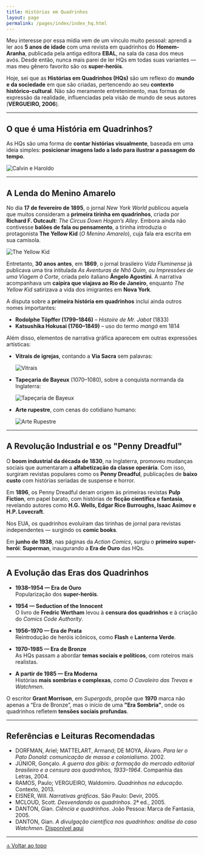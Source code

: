 ```yaml
---
title: Histórias em Quadrinhos
layout: page
permalink: /pages/index/index_hq.html
---
```


Meu interesse por essa mídia vem de um vínculo muito pessoal: aprendi a ler aos **5 anos de idade** com uma revista em quadrinhos do **Homem-Aranha**, publicada pela antiga editora **EBAL**, na sala da casa dos meus avós. Desde então, nunca mais parei de ler HQs em todas suas variantes — mas meu gênero favorito são os **super-heróis**.

Hoje, sei que as **Histórias em Quadrinhos (HQs)** são um reflexo do **mundo e da sociedade** em que são criadas, pertencendo ao seu **contexto histórico-cultural**. Não são meramente entretenimento, mas formas de expressão da realidade, influenciadas pela visão de mundo de seus autores (**VERGUEIRO, 2006**).

---

## O que é uma História em Quadrinhos?

As HQs são uma forma de **contar histórias visualmente**, baseada em uma ideia simples: **posicionar imagens lado a lado para ilustrar a passagem do tempo**.

![Calvin e Haroldo](https://itxesco.github.io/assets/figuras/hq/calvin.jpg)

---

## A Lenda do Menino Amarelo

No dia **17 de fevereiro de 1895**, o jornal *New York World* publicou aquela que muitos consideram a **primeira tirinha em quadrinhos**, criada por **Richard F. Outcault**: *The Circus Down Hogan’s Alley*. Embora ainda não contivesse **balões de fala ou pensamento**, a tirinha introduzia o protagonista **The Yellow Kid** (*O Menino Amarelo*), cuja fala era escrita em sua camisola.

![The Yellow Kid](https://itxesco.github.io/assets/figuras/hq/yellow_kid.jpg)

Entretanto, **30 anos antes**, em **1869**, o jornal brasileiro *Vida Fluminense* já publicava uma tira intitulada *As Aventuras de Nhô Quim, ou Impressões de uma Viagem à Corte*, criada pelo italiano **Ângelo Agostini**. A narrativa acompanhava um **caipira que viajava ao Rio de Janeiro**, enquanto *The Yellow Kid* satirizava a vida dos imigrantes em **Nova York**.

A disputa sobre a **primeira história em quadrinhos** inclui ainda outros nomes importantes:

- **Rodolphe Töpffer (1799–1846)** – *Histoire de Mr. Jabot* (1833)
- **Katsushika Hokusai (1760–1849)** – uso do termo *mangá* em 1814

Além disso, elementos de narrativa gráfica aparecem em outras expressões artísticas:

- **Vitrais de igrejas**, contando a **Via Sacra** sem palavras:

  ![Vitrais](https://itxesco.github.io/assets/figuras/hq/vitrais.jpg)

- **Tapeçaria de Bayeux** (1070–1080), sobre a conquista normanda da Inglaterra:

  ![Tapeçaria de Bayeux](https://itxesco.github.io/assets/figuras/hq/tapecaria.jpg)

- **Arte rupestre**, com cenas do cotidiano humano:

  ![Arte Rupestre](https://itxesco.github.io/assets/figuras/hq/caverna.jpg)

---

## A Revolução Industrial e os "Penny Dreadful"

O **boom industrial da década de 1830**, na Inglaterra, promoveu mudanças sociais que aumentaram a **alfabetização da classe operária**. Com isso, surgiram revistas populares como os **Penny Dreadful**, publicações de **baixo custo** com histórias seriadas de suspense e horror.

Em **1896**, os Penny Dreadful deram origem às primeiras revistas **Pulp Fiction**, em papel barato, com histórias de **ficção científica e fantasia**, revelando autores como **H.G. Wells, Edgar Rice Burroughs, Isaac Asimov e H.P. Lovecraft**.

Nos EUA, os quadrinhos evoluíram das tirinhas de jornal para revistas independentes — surgindo os **comic books**.

Em **junho de 1938**, nas páginas da *Action Comics*, surgiu o **primeiro super-herói**: **Superman**, inaugurando a **Era de Ouro** das HQs.

---

## A Evolução das Eras dos Quadrinhos

- **1938–1954 — Era de Ouro**  
  Popularização dos **super-heróis**.

- **1954 — Seduction of the Innocent**  
  O livro de **Fredric Wertham** levou à **censura dos quadrinhos** e à criação do *Comics Code Authority*.

- **1956–1970 — Era de Prata**  
  Reintrodução de heróis icônicos, como **Flash** e **Lanterna Verde**.

- **1970–1985 — Era de Bronze**  
  As HQs passam a abordar **temas sociais e políticos**, com roteiros mais realistas.

- **A partir de 1985 — Era Moderna**  
  Histórias **mais sombrias e complexas**, como *O Cavaleiro das Trevas* e *Watchmen*.

O escritor **Grant Morrison**, em *Supergods*, propõe que **1970** marca não apenas a “Era de Bronze”, mas o início de uma **"Era Sombria"**, onde os quadrinhos refletem **tensões sociais profundas**.

---

## Referências e Leituras Recomendadas

- DORFMAN, Ariel; MATTELART, Armand; DE MOYA, Álvaro. *Para ler o Pato Donald: comunicação de massa e colonialismo*. 2002.
- JÚNIOR, Gonçalo. *A guerra dos gibis: a formação do mercado editorial brasileiro e a censura aos quadrinhos, 1933–1964*. Companhia das Letras, 2004.
- RAMOS, Paulo; VERGUEIRO, Waldomiro. *Quadrinhos na educação*. Contexto, 2013.
- EISNER, Will. *Narrativas gráficas*. São Paulo: Devir, 2005.
- MCLOUD, Scott. *Desvendando os quadrinhos*. 2ª ed., 2005.
- DANTON, Gian. *Ciência e quadrinhos*. João Pessoa: Marca de Fantasia, 2005.
- DANTON, Gian. *A divulgação científica nos quadrinhos: análise do caso Watchmen*. [Disponível aqui](http://watchmencaos.blogspot.com/2014/)

---

[🔝 Voltar ao topo](#histórias-em-quadrinhos)
